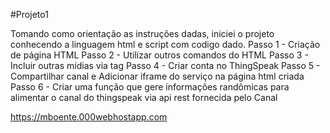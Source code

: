 #Projeto1

Tomando como orientação as instruções dadas, iniciei o projeto conhecendo a linguagem html e script com codigo dado.
Passo 1 - Criação de página HTML
Passo 2 - Utilizar outros comandos do HTML
Passo 3 - Incluir outras mídias via tag
Passo 4 - Criar conta no ThingSpeak
Passo 5 - Compartilhar canal e Adicionar iframe do serviço na página html criada
Passo 6 - Criar uma função que gere informações randômicas para alimentar o canal do thingspeak via api rest fornecida pelo Canal

https://mboente.000webhostapp.com
